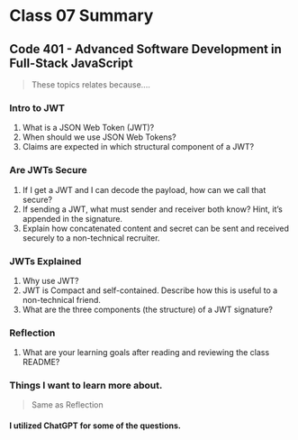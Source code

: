 # Class 07 Summary
## Code 401 - Advanced Software Development in Full-Stack JavaScript

> These topics relates because....

### Intro to JWT
1. What is a JSON Web Token (JWT)?
2. When should we use JSON Web Tokens?
3. Claims are expected in which structural component of a JWT?

### Are JWTs Secure
1. If I get a JWT and I can decode the payload, how can we call that secure?
2. If sending a JWT, what must sender and receiver both know? Hint, it’s appended in the signature.
3. Explain how concatenated content and secret can be sent and received securely to a non-technical recruiter.

### JWTs Explained
1. Why use JWT?
2. JWT is Compact and self-contained. Describe how this is useful to a non-technical friend.
3. What are the three components (the structure) of a JWT signature?

### Reflection
1. What are your learning goals after reading and reviewing the class README?

### Things I want to learn more about.
> Same as Reflection

#### I utilized ChatGPT for some of the questions.
